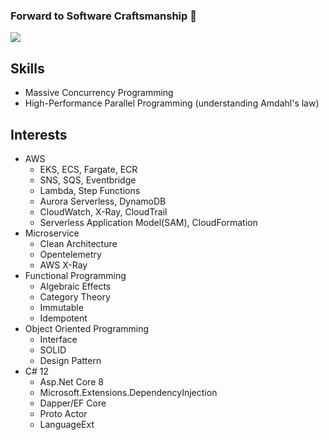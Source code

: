 ### Forward to Software Craftsmanship 👋

![](https://github-readme-stats.vercel.app/api?username=seungyongshim&show_icons=true)

## Skills
- Massive Concurrency Programming
- High-Performance Parallel Programming (understanding Amdahl's law)

## Interests
- AWS
   - EKS, ECS, Fargate, ECR
   - SNS, SQS, Eventbridge
   - Lambda, Step Functions
   - Aurora Serverless, DynamoDB
   - CloudWatch, X-Ray, CloudTrail
   - Serverless Application Model(SAM), CloudFormation
- Microservice
   - Clean Architecture
   - Opentelemetry
   - AWS X-Ray
- Functional Programming
   - Algebraic Effects
   - Category Theory
   - Immutable
   - Idempotent
- Object Oriented Programming
   - Interface
   - SOLID
   - Design Pattern
- C# 12
   - Asp.Net Core 8
   - Microsoft.Extensions.DependencyInjection
   - Dapper/EF Core
   - Proto Actor
   - LanguageExt

